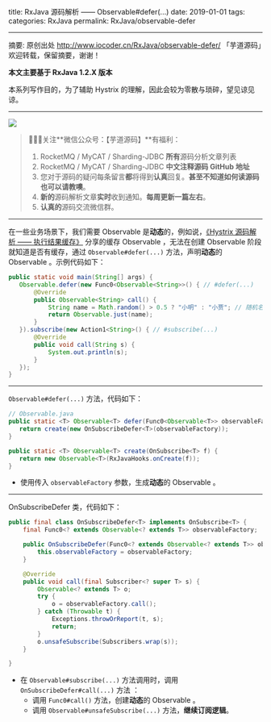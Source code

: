 title: RxJava 源码解析 —— Observable#defer(...)
date: 2019-01-01
tags:
categories: RxJava
permalink: RxJava/observable-defer

-------

摘要: 原创出处 http://www.iocoder.cn/RxJava/observable-defer/ 「芋道源码」欢迎转载，保留摘要，谢谢！

**本文主要基于 RxJava 1.2.X 版本**  

本系列写作目的，为了辅助 Hystrix 的理解，因此会较为零散与琐碎，望见谅见谅。

-------

![](http://www.iocoder.cn/images/common/wechat_mp_2017_07_31.jpg)

> 🙂🙂🙂关注**微信公众号：【芋道源码】**有福利：  
> 1. RocketMQ / MyCAT / Sharding-JDBC **所有**源码分析文章列表  
> 2. RocketMQ / MyCAT / Sharding-JDBC **中文注释源码 GitHub 地址**  
> 3. 您对于源码的疑问每条留言**都**将得到**认真**回复。**甚至不知道如何读源码也可以请教噢**。  
> 4. **新的**源码解析文章**实时**收到通知。**每周更新一篇左右**。  
> 5. **认真的**源码交流微信群。

-------

在一些业务场景下，我们需要 Observable 是**动态**的，例如说，[《Hystrix 源码解析 —— 执行结果缓存》](http://www.iocoder.cn/Hystrix/command-execute-result-cache/?self) 分享的缓存 Observable ，无法在创建 Observable 阶段就知道是否有缓存，通过 `Observable#defer(...)` 方法，声明**动态**的 Observable 。示例代码如下：

```Java
public static void main(String[] args) {
   Observable.defer(new Func0<Observable<String>>() { // #defer(...)
       @Override
       public Observable<String> call() {
           String name = Math.random() > 0.5 ? "小明" : "小贾"; // 随机名字
           return Observable.just(name);
       }
   }).subscribe(new Action1<String>() { // #subscribe(...)
       @Override
       public void call(String s) {
           System.out.println(s);
       }
   });
}
```

-------

`Observable#defer(...)` 方法，代码如下：

```Java
// Observable.java
public static <T> Observable<T> defer(Func0<Observable<T>> observableFactory) {
   return create(new OnSubscribeDefer<T>(observableFactory));
}

public static <T> Observable<T> create(OnSubscribe<T> f) {
   return new Observable<T>(RxJavaHooks.onCreate(f));
}
```

* 使用传入 `observableFactory` 参数，生成**动态**的 Observable 。  

-------

OnSubscribeDefer 类，代码如下：

```Java
public final class OnSubscribeDefer<T> implements OnSubscribe<T> {
    final Func0<? extends Observable<? extends T>> observableFactory;

    public OnSubscribeDefer(Func0<? extends Observable<? extends T>> observableFactory) {
        this.observableFactory = observableFactory;
    }

    @Override
    public void call(final Subscriber<? super T> s) {
        Observable<? extends T> o;
        try {
            o = observableFactory.call();
        } catch (Throwable t) {
            Exceptions.throwOrReport(t, s);
            return;
        }
        o.unsafeSubscribe(Subscribers.wrap(s));
    }

}
```

* 在 `Observable#subscribe(...)` 方法调用时，调用 `OnSubscribeDefer#call(...)` 方法 ：
    * 调用 `Func0#call()` 方法，创建**动态**的 Observable 。
    * 调用 `Observable#unsafeSubscribe(...)` 方法，**继续订阅逻辑**。

